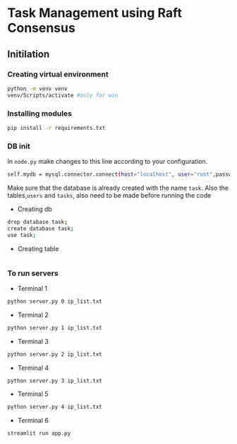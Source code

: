 # **Task Management using Raft Consensus**

## Initilation 

### Creating virtual environment

```bash
python -m venv venv
venv/Scripts/activate #only for win
```

### Installing modules

```bash
pip install -r requirements.txt
```

### DB init



In `node.py` make changes to this line according to your configuration.
```bash
self.mydb = mysql.connector.connect(host="localhost", user="root",password="password123", database="task")
```

Make sure that the database is already created with the name `task`. Also the tables,`users` and `tasks`, also need to be made before running the code 

- Creating db
```bash
drop database task;
create database task;
use task;
```

- Creating table
```bash

```

### To run servers

- Terminal 1
```bash
python server.py 0 ip_list.txt
```

- Terminal 2
```bash
python server.py 1 ip_list.txt
```

- Terminal 3
```bash
python server.py 2 ip_list.txt
```

- Terminal 4
```bash
python server.py 3 ip_list.txt
```

- Terminal 5
```bash
python server.py 4 ip_list.txt
```

- Terminal 6
```bash
streamlit run app.py
```